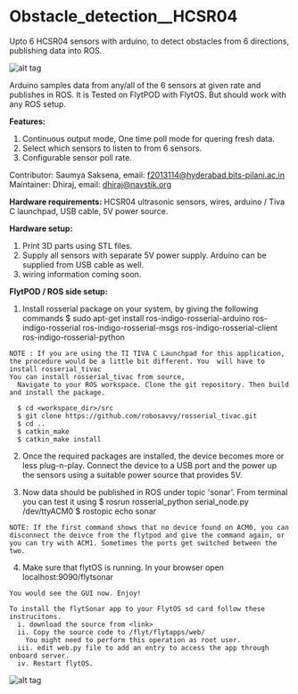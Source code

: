 # Obstacle_detection__HCSR04
Upto 6 HCSR04 sensors with arduino, to detect obstacles from 6 directions, publishing data into ROS.


![alt tag](https://cloud.githubusercontent.com/assets/10280687/17396651/ff939cdc-5a51-11e6-8a77-9b91d15594bb.JPG)

Arduino samples data from any/all of the 6 sensors at given rate and publishes in ROS. It is Tested on FlytPOD with FlytOS. But should work with any ROS setup. 

**Features:**
  1. Continuous output mode, One time poll mode for quering fresh data.
  2. Select which sensors to listen to from 6 sensors.
  2. Configurable sensor poll rate.

Contributor: Saumya Saksena, email: f2013114@hyderabad.bits-pilani.ac.in
Maintainer: Dhiraj, email: dhiraj@navstik.org


**Hardware requirements:** HCSR04 ultrasonic sensors, wires, arduino / Tiva C launchpad, USB cable, 5V power source.  

**Hardware setup:** 
  1. Print 3D parts using STL files. 
  2. Supply all sensors with separate 5V power supply. Arduino can be supplied from USB cable as well.
  3. wiring information coming soon. 

**FlytPOD / ROS side setup:**
  1. Install rosserial package on your system, by giving the following commands
      $ sudo apt-get install ros-indigo-rosserial-arduino ros-indigo-rosserial ros-indigo-rosserial-msgs ros-indigo-rosserial-client ros-indigo-rosserial-python

    NOTE : If you are using the TI TIVA C Launchpad for this application, the procedure would be a little bit different. You  will have to install rosserial_tivac
    You can install rosserial_tivac from source, 
      Navigate to your ROS workspace. Clone the git repository. Then build and install the package.
      
      $ cd <workspace_dir>/src
      $ git clone https://github.com/robosavvy/rosserial_tivac.git
      $ cd ..
      $ catkin_make
      $ catkin_make install

  2. Once the required packages are installed, the device becomes more or less plug-n-play.
     Connect the device to a USB port and the power up the sensors using a suitable power source that provides 5V.
  
  3. Now data should be published in ROS under topic 'sonar'. From terminal you can test it using
      $ rosrun rosserial_python serial_node.py /dev/ttyACM0
      $ rostopic echo sonar

    NOTE: If the first command shows that no device found on ACM0, you can disconnect the deivce from the flytpod and give the command again, or you can try with ACM1. Sometimes the ports get switched between the two.
  
  4. Make sure that flytOS is running. In your browser open
    localhost:9090/flytsonar

    You would see the GUI now. Enjoy!
    
    To install the flytSonar app to your FlytOS sd card follow these instrucitons.
      i. download the source from <link>
      ii. Copy the source code to /flyt/flytapps/web/ 
        You might need to perform this operation as root user.
      iii. edit web.py file to add an entry to access the app through onboard server.
      iv. Restart flytOS.


![alt tag](https://cloud.githubusercontent.com/assets/10280687/17398315/c8031880-5a59-11e6-84ae-be1d31a32f2e.png)
      
  
